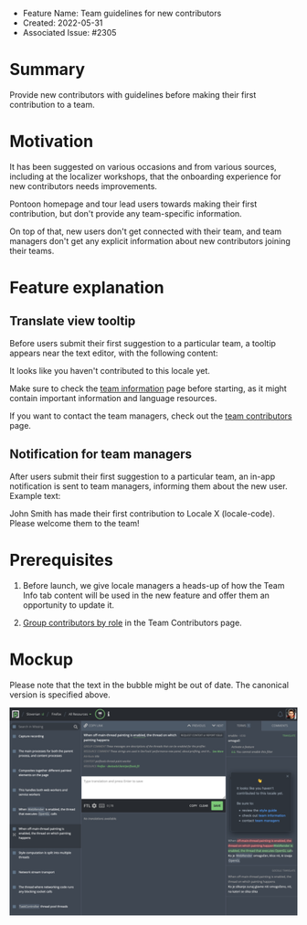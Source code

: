 - Feature Name: Team guidelines for new contributors
- Created: 2022-05-31
- Associated Issue: #2305

# Summary

Provide new contributors with guidelines before making their first contribution to a team.

# Motivation

It has been suggested on various occasions and from various sources, including at the localizer workshops, that the onboarding experience for new contributors needs improvements.

Pontoon homepage and tour lead users towards making their first contribution, but don't provide any team-specific information.

On top of that, new users don't get connected with their team, and team managers don't get any explicit information about new contributors joining their teams.

# Feature explanation

## Translate view tooltip

Before users submit their first suggestion to a particular team, a tooltip appears near the text editor, with the following content:

It looks like you haven't contributed to this locale yet.

Make sure to check the <a href="/locale-code/info">team information</a> page before starting, as it might contain important information and language resources.

If you want to contact the team managers, check out the <a href="/locale-code/contributors">team contributors</a> page.

## Notification for team managers

After users submit their first suggestion to a particular team, an in-app notification is sent to team managers, informing them about the new user. Example text:

John Smith has made their first contribution to Locale X (locale-code). Please welcome them to the team!

# Prerequisites

1. Before launch, we give locale managers a heads-up of how the Team Info tab content will be used in the new feature and offer them an opportunity to update it.

2. [Group contributors by role](https://github.com/mozilla/pontoon/issues/2157) in the Team Contributors page.

# Mockup

Please note that the text in the bubble might be out of date. The canonical version is specified above.

![](0112/mockup.png)
